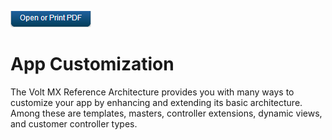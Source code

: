                         

[![](Resources/Images/pdf.png)](http://docs.voltmx.com/9_x_PDFs/iris/voltmx_ref_arch_ap_internali.pdf)

App Customization
=================

The Volt MX Reference Architecture provides you with many ways to customize your app by enhancing and extending its basic architecture. Among these are templates, masters, controller extensions, dynamic views, and customer controller types.

